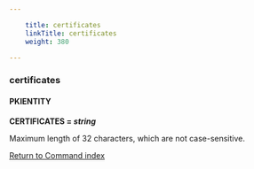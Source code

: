 ```yaml
---

    title: certificates
    linkTitle: certificates
    weight: 380

---
```

### certificates

#### PKIENTITY

**CERTIFICATES = *string***

Maximum length of 32 characters, which are not case-sensitive.

[Return to Command index](../../)
